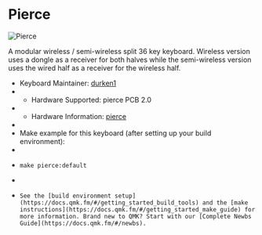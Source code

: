 # Pierce

![Pierce](https://i.imgur.com/JOUH1UI.jpeg)

A modular wireless / semi-wireless split 36 key keyboard. Wireless version uses a dongle as a receiver for both halves while the semi-wireless version uses the wired half as a receiver for the wireless half.

* Keyboard Maintainer: [durken1](https://github.com/durken1/)
* * Hardware Supported: pierce PCB 2.0
* * Hardware Information: [pierce](https://github.com/durken1/pierce)
*
* Make example for this keyboard (after setting up your build environment):
*
*     make pierce:default
*
*     See the [build environment setup](https://docs.qmk.fm/#/getting_started_build_tools) and the [make instructions](https://docs.qmk.fm/#/getting_started_make_guide) for more information. Brand new to QMK? Start with our [Complete Newbs Guide](https://docs.qmk.fm/#/newbs).
